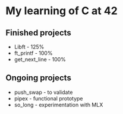 # My learning of C at 42

## Finished projects

- Libft - 125%
- ft_printf - 100%
- get_next_line - 100%

## Ongoing projects

- push_swap - to validate
- pipex - functional prototype
- so_long - experimentation with MLX
